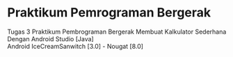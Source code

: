 # Praktikum Pemrograman Bergerak
Tugas 3 Praktikum Pembrograman Bergerak Membuat Kalkulator Sederhana Dengan Android Studio [Java]<br>
Android IceCreamSanwitch [3.0] - Nougat [8.0] 
